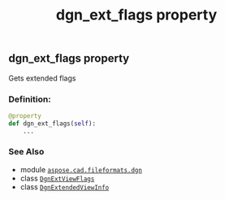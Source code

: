 ﻿---
title: dgn_ext_flags property
second_title: Aspose.CAD for Python via .NET API References
description: 
type: docs
weight: 40
url: /aspose.cad.fileformats.dgn/dgnextendedviewinfo/dgn_ext_flags/
is_root: false
---

## dgn_ext_flags property


Gets extended flags
### Definition:
```python
@property
def dgn_ext_flags(self):
    ...
```

### See Also
* module [`aspose.cad.fileformats.dgn`](../../)
* class [`DgnExtViewFlags`](/cad/python-net/aspose.cad.fileformats.dgn/dgnextviewflags)
* class [`DgnExtendedViewInfo`](/cad/python-net/aspose.cad.fileformats.dgn/dgnextendedviewinfo)

